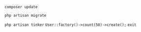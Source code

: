 `composer update`

`php artisan migrate`

`php artisan tinker`
`User::factory()->count(50)->create();`
`exit`
